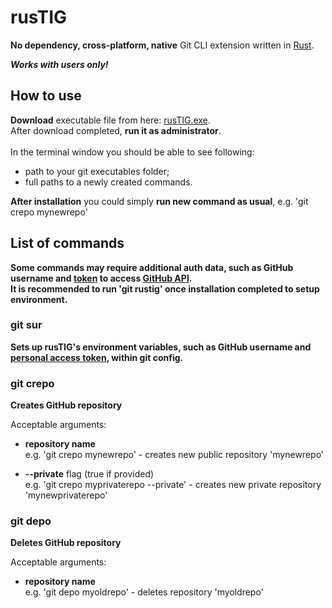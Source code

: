 # rusTIG
**No dependency, cross-platform, native** Git CLI extension written in [Rust](https://www.rust-lang.org/).<br/>

***Works with users only!***
## How to use
**Download** executable file from here: [rusTIG.exe](https://github.com/FireWall-e/rusTIG/raw/master/target/release/rusTIG.exe).<br/>
After download completed, **run it as administrator**.<br/>
<br/>In the terminal window you should be able to see following:
* path to your git executables folder;
* full paths to a newly created commands.

**After installation** you could simply **run new command as usual**, e.g. 'git crepo mynewrepo'
## List of commands
**Some commands may require additional auth data, such as GitHub username and [token](https://help.github.com/en/github/authenticating-to-github/creating-a-personal-access-token-for-the-command-line#creating-a-token) to access [GitHub API](https://developer.github.com/v3/).<br/>
It is recommended to run 'git rustig' once installation completed to setup environment.**
### git sur
**Sets up rusTIG's environment variables, such as GitHub username and [personal access token](https://help.github.com/en/github/authenticating-to-github/creating-a-personal-access-token-for-the-command-line#creating-a-token), within git config.**
### git crepo<br/>
**Creates GitHub repository**<br/>

Acceptable arguments:
- **repository name**<br/>
  e.g. 'git crepo mynewrepo' - creates new public repository 'mynewrepo'
  
- **--private** flag (true if provided)<br/>
  e.g. 'git crepo myprivaterepo --private' - creates new private repository 'mynewprivaterepo'
### git depo
**Deletes GitHub repository**<br/>

Acceptable arguments:
- **repository name**<br/>
  e.g. 'git depo myoldrepo' - deletes repository 'myoldrepo'
